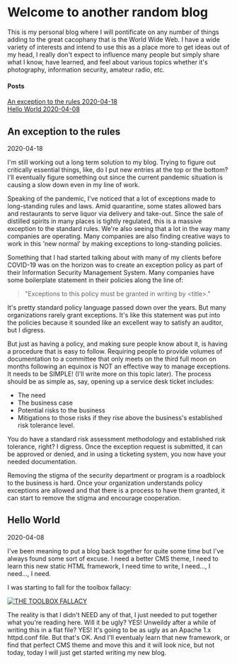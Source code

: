 # Welcome to another random blog

This is my personal blog where I will pontificate on any number of things adding to the great cacophany that is the World Wide Web. I have a wide variety of interests and intend to use this as a place more to get ideas out of my head, I really don't expect to influence many people but simply share what I know, have learned, and feel about various topics whether it's photography, information security, amateur radio, etc.

#### Posts
[An exception to the rules 2020-04-18](#an-exception-to-the-rules)<br/> 
[Hello World 2020-04-08](#hello-world)

## An exception to the rules
2020-04-18

I'm still working out a long term solution to my blog. Trying to figure out critically essential things, like, do I put new entries at the top or the bottom? I'll eventually figure something out since the current pandemic situation is causing a slow down even in my line of work.

Speaking of the pandemic, I've noticed that a lot of exceptions made to long-standing rules and laws. Amid quarantine, some states allowed bars and restaurants to serve liquor via delivery and take-out. Since the sale of distilled spirits in many places is tightly regulated, this is a massive exception to the standard rules. We're also seeing that a lot in the way many companies are operating. Many companies are also finding creative ways to work in this 'new normal' by making exceptions to long-standing policies.

Something that I had started talking about with many of my clients before COVID-19 was on the horizon was to create an exception policy as part of their Information Security Management System. Many companies have some boilerplate statement in their policies along the line of:
>"Exceptions to this policy must be granted in writing by \<title>."

It's pretty standard policy language passed down over the years. But many organizations rarely grant exceptions. It's like this statement was put into the policies because it sounded like an excellent way to satisfy an auditor, but I digress.

But just as having a policy, and making sure people know about it, is having a procedure that is easy to follow. Requiring people to provide volumes of documentation to a committee that only meets on the third full moon on months following an equinox is NOT an effective way to manage exceptions. It needs to be SIMPLE! (I'll write more on this topic later). The process should be as simple as, say, opening up a service desk ticket includes: 
  - The need
  - The business case
  - Potential risks to the business
  - Mitigations to those risks if they rise above the business's established risk tolerance level.

You do have a standard risk assessment methodology and established risk tolerance, right? I digress. Once the exception request is submitted, it can be approved or denied, and in using a ticketing system, you now have your needed documentation.

Removing the stigma of the security department or program is a roadblock to the business is hard. Once your organization understands policy exceptions are allowed and that there is a process to have them granted, it can start to remove the stigma and encourage cooperation.

## Hello World
2020-04-08

I've been meaning to put a blog back together for quite some time but I've always found some sort of excuse. I need a better CMS theme, I need to learn this new static HTML framework, I need time to write, I need..., I need..., I need.

I was starting to fall for the toolbox fallacy:

[![THE TOOLBOX FALLACY](http://img.youtube.com/vi/sz4YqwH_6D0/0.jpg)](http://www.youtube.com/watch?v=sz4YqwH_6D0)


The reality is that I didn't NEED any of that, I just needed to put together what you're reading here. Will it be ugly? YES! Unweildy after a while of writing this in a flat file? YES! It's going to be as ugly as an Apache 1.x httpd.conf file. But that's OK. And I'll eventualy learn that new framework, or find that perfect CMS theme and move this and it will look nice, but not today, today I will just get started writing my new blog.
